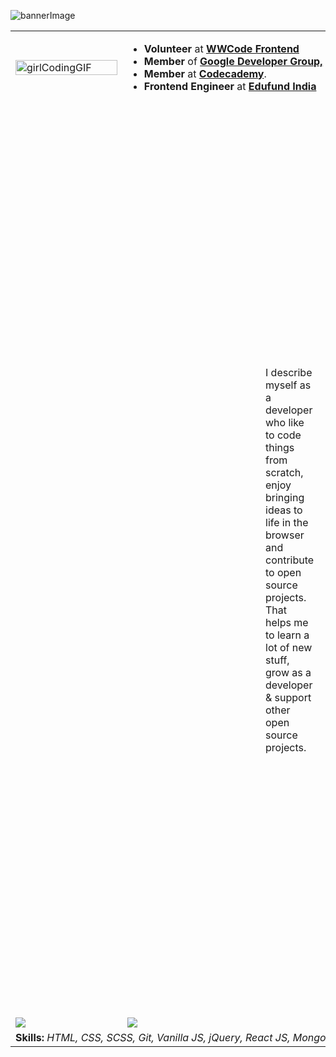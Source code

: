 ![bannerImage](https://i.ibb.co/gynvZbf/ps.png)


<!--     <img src="https://cdn.dribbble.com/users/331265/screenshots/2542587/gabi-d.gif" width="200" padding-left: 400 /> -->

<!--     <img src="https://media0.giphy.com/media/Q7SKqn3G97xpmfSOvG/source.gif" width="100"  /> -->
 
<table style="width: auto">
  <tr>
    <td colspan="2" width="20%"><img src="https://cdn.dribbble.com/users/331265/screenshots/2542587/gabi-d.gif" width="100%" alt="girlCodingGIF" /></td>
    <td colspan="2" width="600">
      <ul>
        <li><b>Volunteer</b> at <a href=""><b>WWCode Frontend</b></a> </li>
        <li><b>Member</b> of <a href=""><b>Google Developer Group,</b></a> Bhubaneswar.</li>
        <li><b>Member</b> at <a href=""><b>Codecademy</b></a>. </li>
        <li><b>Frontend Engineer</b> at <a href=""><b>Edufund India</b></a></li>
      </ul>
    </td>
  </tr>
  <tr> <!--     NO USE TR --> </tr>
  <tr>
    <td colspan="4"><p style="padding: 400px">I describe myself as a developer who like to code things from scratch, enjoy bringing ideas to life in the browser and contribute to open source projects. That helps me to learn a lot of new stuff, grow as a developer & support other open source projects.</p></td>
<!--     <td>qowekq</td> -->
  </tr>
  <tr> <!--     NO USE TR  --></tr>
  <tr>
    <td colspan="3"><img align="center" src="https://github-readme-stats.vercel.app/api?username=lassiecoder&theme=radical" /> </td>
    <td colspan="1"><img style="align-item: center" src="https://github-readme-stats.vercel.app/api/top-langs/?username=lassiecoder" /></td>
  </tr>
 <tr> <!--     NO USE TR  -->  </tr>
 <tr>
  <td colspan="4"><b>Skills: </b> <i>HTML, CSS, SCSS, Git, Vanilla JS, jQuery, React JS, MongoDB</i> || <b>Currently focusing on: </b> <i>React Native</i> </td>
<!--   <td colspan="1"> </td> -->
 </tr>
 <tr> <!--     NO USE TR  --></tr>
 
</table>
